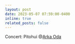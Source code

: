 ```yaml
---
layout: post
date: 2023-05-07 07:59:00-0400
inline: true
related_posts: false
---
```


Concert: Pitohui @[Arka Oda](https://www.instagram.com/arkaoda/)
